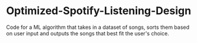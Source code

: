 # Optimized-Spotify-Listening-Design
Code for a ML algorithm that takes in a dataset of songs, sorts them based on user input and outputs the songs that best fit the user's choice. 
